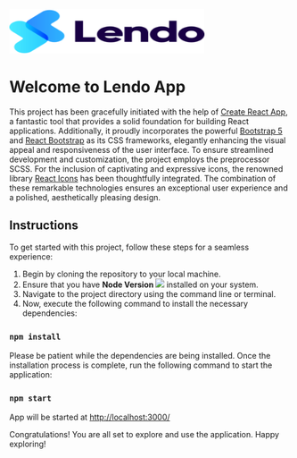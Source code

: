 <img src="./src/assets/logo.svg" width="350" height="80" alt="lendo logo"/>

# Welcome to Lendo App

This project has been gracefully initiated with the help of
[Create React App](https://github.com/facebook/create-react-app), a
fantastic tool that provides a solid foundation for building React
applications. Additionally, it proudly incorporates the powerful
[Bootstrap 5](https://getbootstrap.com/) and
[React Bootstrap](https://react-bootstrap.netlify.app/) as its CSS
frameworks, elegantly enhancing the visual appeal and responsiveness
of the user interface. To ensure streamlined development and
customization, the project employs the preprocessor SCSS. For the
inclusion of captivating and expressive icons, the renowned library
[React Icons](https://react-icons.github.io/react-icons/) has been
thoughtfully integrated. The combination of these remarkable
technologies ensures an exceptional user experience and a polished,
aesthetically pleasing design.

## Instructions

To get started with this project, follow these steps for a seamless
experience:

1. Begin by cloning the repository to your local machine.
2. Ensure that you have **Node Version
   [![](https://img.shields.io/badge/v20.3.0-238636)]()** installed on
   your system.
3. Navigate to the project directory using the command line or
   terminal.
4. Now, execute the following command to install the necessary
   dependencies:

### `npm install`

Please be patient while the dependencies are being installed. Once the
installation process is complete, run the following command to start
the application:

### `npm start`

App will be started at
[http://localhost:3000/](http://localhost:3000/)

Congratulations! You are all set to explore and use the application.
Happy exploring!
